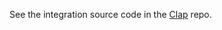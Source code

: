 See the integration source code in the [Clap](https://github.com/clap-rs/clap/tree/master/clap_complete_fig) repo.
